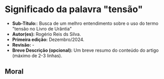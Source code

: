 # Significado da palavra "tensão"

* **Sub-Título:**: Busca de um melhro entendimento sobre o uso do termo "tensão no Livro de Urântia"
* **Autor(es):** Rogério Reis ds Silva.
* **Primeira edição:** Dezembro/2024.
* **Revisão:** -
* **Breve Descrição (opcional):** Um breve resumo do conteúdo do artigo (máximo de 2-3 linhas).

## Moral
